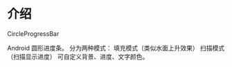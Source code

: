 # 介绍
CircleProgressBar

Android 圆形进度条。
分为两种模式：
      填充模式（类似水面上升效果）
      扫描模式（扫描显示进度）
可自定义背景、进度、文字颜色。
